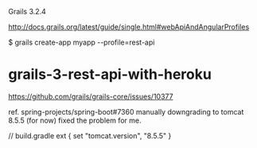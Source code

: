 Grails 3.2.4

http://docs.grails.org/latest/guide/single.html#webApiAndAngularProfiles

$ grails create-app myapp --profile=rest-api

# grails-3-rest-api-with-heroku

https://github.com/grails/grails-core/issues/10377

ref. spring-projects/spring-boot#7360
manually downgrading to tomcat 8.5.5 (for now) fixed the problem for me.

// build.gradle
ext {
    set "tomcat.version", "8.5.5"
}
